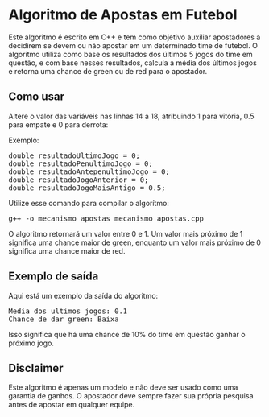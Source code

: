 <html>
<head>
  <title>Algoritmo de Apostas em Futebol</title>
</head>
<body>
  <h1>Algoritmo de Apostas em Futebol</h1>
  <p>Este algoritmo é escrito em C++ e tem como objetivo auxiliar apostadores a decidirem se devem ou não apostar em um determinado time de futebol. O algoritmo utiliza como base os resultados dos últimos 5 jogos do time em questão, e com base nesses resultados, calcula a média dos últimos jogos e retorna uma chance de green ou de red para o apostador.</p>
  <h2>Como usar</h2>
  <p>Altere o valor das variáveis nas linhas 14 a 18, atribuindo 1 para vitória, 0.5 para empate e 0 para derrota:</p>
  <p>Exemplo:</p>
  <pre>double resultadoUltimoJogo = 0; 
double resultadoPenultimoJogo = 0;
double resultadoAntepenultimoJogo = 0;
double resultadoJogoAnterior = 0;
double resultadoJogoMaisAntigo = 0.5;</pre>
  <p>Utilize esse comando para compilar o algorítmo:</p>
  <pre>g++ -o mecanismo_apostas mecanismo_apostas.cpp</pre>
  <p>O algoritmo retornará um valor entre 0 e 1. Um valor mais próximo de 1 significa uma chance maior de green, enquanto um valor mais próximo de 0 significa uma chance maior de red.</p>
  <h2>Exemplo de saída</h2>
  <p>Aqui está um exemplo da saída do algoritmo:</p>
  <pre>Media dos ultimos jogos: 0.1
Chance de dar green: Baixa
</pre>
  <p>Isso significa que há uma chance de 10% do time em questão ganhar o próximo jogo.</p>
  <h2>Disclaimer</h2>
  <p>Este algoritmo é apenas um modelo e não deve ser usado como uma garantia de ganhos. O apostador deve sempre fazer sua própria pesquisa antes de apostar em qualquer equipe.</p>
</body>
</html>

